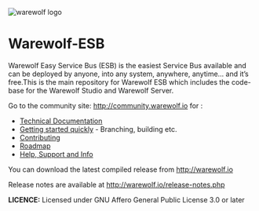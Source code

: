 ![warewolf logo](http://www.warewolf.io/images/warewolf-logo.png)

Warewolf-ESB
============

Warewolf Easy Service Bus (ESB) is the easiest Service Bus available and can be deployed by anyone, into any system, anywhere, anytime… and it’s free.This is the main repository for Warewolf ESB which includes the code-base for the Warewolf Studio and Warewolf Server.  

Go to the community site: http://community.warewolf.io for :
* [Technical Documentation](http://community.warewolf.io/list/35540-knowledge-base/?category=13827)
* [Getting started quickly](http://community.warewolf.io/topic/517526-getting-started-how-do-i-build-warewolf-from-source/) - Branching, building etc.
* [Contributing](http://community.warewolf.io/list/35540-knowledge-base/?category=13910)
* [Roadmap](http://community.warewolf.io/topic/517581-roadmap/)
* [Help, Support and Info](http://community.warewolf.io)

You can download the latest compiled release from http://warewolf.io

Release notes are available at http://warewolf.io/release-notes.php

**LICENCE:** Licensed under GNU Affero General Public License 3.0 or later
